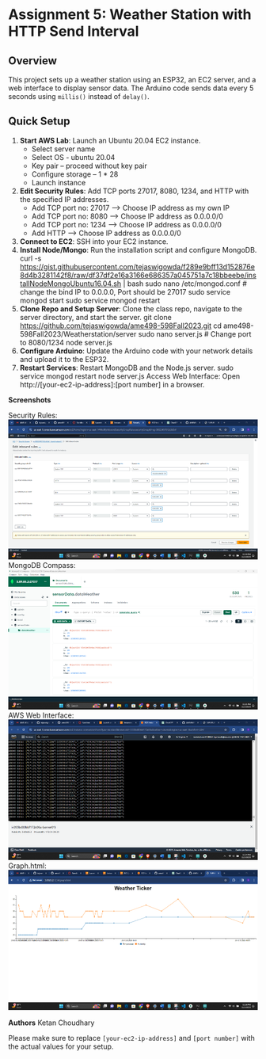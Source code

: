 # Assignment 5: Weather Station with HTTP Send Interval

## Overview
This project sets up a weather station using an ESP32, an EC2 server, and a web interface to display sensor data. The Arduino code sends data every 5 seconds using `millis()` instead of `delay()`.

## Quick Setup
1. **Start AWS Lab**: Launch an Ubuntu 20.04 EC2 instance.
   - Select server name
   - Select OS - ubuntu 20.04
   - Key pair – proceed without key pair
   - Configure storage – 1 * 28
   - Launch instance
2. **Edit Security Rules**: Add TCP ports 27017, 8080, 1234, and HTTP with the specified IP addresses.
   - Add TCP port no: 27017 --> Choose IP address as my own IP
   - Add TCP port no: 8080 --> Choose IP address as 0.0.0.0/0
   - Add TCP port no: 1234 --> Choose IP address as 0.0.0.0/0
   - Add HTTP --> Choose IP address as 0.0.0.0/0
3. **Connect to EC2**: SSH into your EC2 instance.
4. **Install Node/Mongo**: Run the installation script and configure MongoDB.
   curl -s https://gist.githubusercontent.com/tejaswigowda/f289e9bff13d152876e8d4b3281142f8/raw/df37df2e16a3166e686357a045751a7c18bbeebe/installNodeMongoUbuntu16.04.sh | bash
   sudo nano /etc/mongod.conf # change the bind IP to 0.0.0.0, Port should be 27017
   sudo service mongod start
   sudo service mongod restart
5. **Clone Repo and Setup Server**: Clone the class repo, navigate to the server directory, and start the server.
git clone https://github.com/tejaswigowda/ame498-598Fall2023.git
cd ame498-598Fall2023/Weatherstation/server
sudo nano server.js # Change port to 8080/1234
node server.js
6. **Configure Arduino**: Update the Arduino code with your network details and upload it to the ESP32.
7. **Restart Services**: Restart MongoDB and the Node.js server.
sudo service mongod restart
node server.js
Access Web Interface: Open http://[your-ec2-ip-address]:[port number] in a browser.


**Screenshots**

Security Rules:![Alt text](image.png)
MongoDB Compass:![Alt text](image-1.png)
AWS Web Interface: ![Alt text](image-2.png)
Graph.html:![Alt text](image-3.png)

**Authors**
Ketan Choudhary

Please make sure to replace `[your-ec2-ip-address]` and `[port number]` with the actual values for your setup.